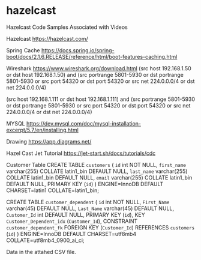 # hazelcast
Hazelcast Code Samples Associated with Videos

Hazelcast
https://hazelcast.com/

Spring Cache
https://docs.spring.io/spring-boot/docs/2.1.6.RELEASE/reference/html/boot-features-caching.html


Wireshark
https://www.wireshark.org/download.html
(src host 192.168.1.50 or dst host 192.168.1.50) and (src portrange 5801-5930 or dst  portrange 5801-5930 or src port 54320 or dst port 54320 or src net 224.0.0.0/4 or dst net 224.0.0.0/4)

(src host 192.168.1.111 or dst host 192.168.1.111) and (src portrange 5801-5930 or dst  portrange 5801-5930 or src port 54320 or dst port 54320 or src net 224.0.0.0/4 or dst net 224.0.0.0/4)

MYSQL
https://dev.mysql.com/doc/mysql-installation-excerpt/5.7/en/installing.html

Drawing
https://app.diagrams.net/

Hazel Cast Jet Tutorial
https://jet-start.sh/docs/tutorials/cdc

Customer Table
CREATE TABLE `customers` (
  `id` int NOT NULL,
  `first_name` varchar(255) COLLATE latin1_bin DEFAULT NULL,
  `last_name` varchar(255) COLLATE latin1_bin DEFAULT NULL,
  `email` varchar(255) COLLATE latin1_bin DEFAULT NULL,
  PRIMARY KEY (`id`)
) ENGINE=InnoDB DEFAULT CHARSET=latin1 COLLATE=latin1_bin;

CREATE TABLE `customer_dependent` (
  `id` int NOT NULL,
  `First_Name` varchar(45) DEFAULT NULL,
  `Last_Name` varchar(45) DEFAULT NULL,
  `Customer_Id` int DEFAULT NULL,
  PRIMARY KEY (`id`),
  KEY `Customer_Dependent_idx` (`Customer_Id`),
  CONSTRAINT `customer_dependent_fk` FOREIGN KEY (`Customer_Id`) REFERENCES `customers` (`id`)
) ENGINE=InnoDB DEFAULT CHARSET=utf8mb4 COLLATE=utf8mb4_0900_ai_ci;


Data in the attahed CSV file.

